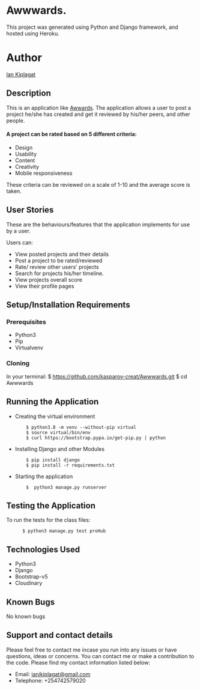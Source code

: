 # Awwwards.

This project was generated using Python and Django framework, and hosted using Heroku.

# Author

[Ian Kiplagat](https://github.com/kasparov-creat/)

## Description

This is an application like [Awwards](https://www.awwwards.com/). The application allows a user to post a project he/she has created and get it reviewed by his/her peers, and other people.

#### A project can be rated based on 5 different criteria:

- Design
- Usability
- Content
- Creativity
- Mobile responsiveness

These criteria can be reviewed on a scale of 1-10 and the average score is taken.

## User Stories

These are the behaviours/features that the application implements for use by a user.

Users can:

- View posted projects and their details
- Post a project to be rated/reviewed
- Rate/ review other users' projects
- Search for projects his/her timeline.
- View projects overall score
- View their profile pages

## Setup/Installation Requirements

### Prerequisites

- Python3
- Pip
- Virtualvenv

### Cloning

In your terminal:
$ https://github.com/kasparov-creat/Awwwards.git
$ cd Awwwards

## Running the Application

- Creating the virtual environment

          $ python3.8 -m venv --without-pip virtual
          $ source virtual/bin/env
          $ curl https://bootstrap.pypa.io/get-pip.py | python

- Installing Django and other Modules

          $ pip install django
          $ pip install -r requirements.txt

- Starting the application

          $  python3 manage.py runserver

## Testing the Application

To run the tests for the class files:

          $ python3 manage.py test proHub

## Technologies Used

- Python3
- Django
- Bootstrap-v5
- Cloudinary

## Known Bugs

No known bugs

## Support and contact details

Please feel free to contact me incase you run into any issues or have questions, ideas or concerns. You can contact me or make a contribution to the code. Please find my contact information listed below:

- Email: ianjkiplagat@gmail.com
- Telephone: +254742579020
